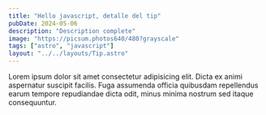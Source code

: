 ```yaml
---
title: "Hello javascript, detalle del tip"
pubDate: 2024-05-06
description: "Description complete"
image: "https://picsum.photos640/480?grayscale"
tags: ["astro", "javascript"]
layout: "../../layouts/Tip.astro"
---
```


Lorem ipsum dolor sit amet consectetur adipisicing elit. Dicta ex animi aspernatur suscipit facilis. Fuga assumenda officia quibusdam repellendus earum tempore repudiandae dicta odit, minus minima nostrum sed itaque consequuntur.